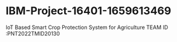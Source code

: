 # IBM-Project-16401-1659613469
IoT Based Smart Crop Protection System for Agriculture
TEAM ID :PNT2022TMID20130
